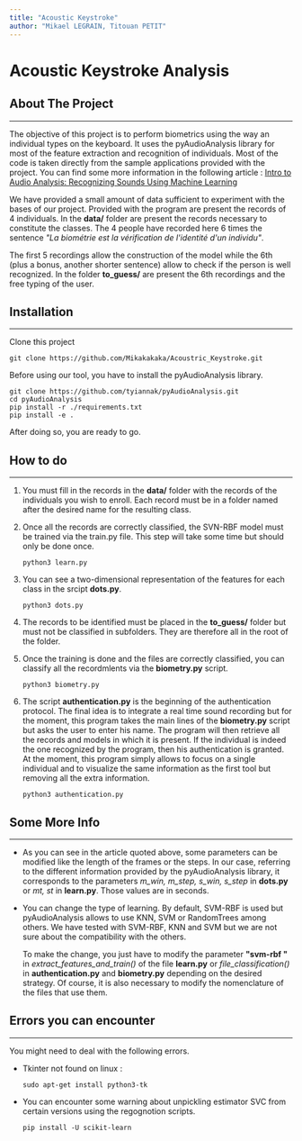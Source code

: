 ```yaml
---
title: "Acoustic Keystroke"
author: "Mikael LEGRAIN, Titouan PETIT"
---
```


# Acoustic Keystroke Analysis
## About The Project
***

The objective of this project is to perform biometrics using the way an individual types on the keyboard. 
It uses the pyAudioAnalysis library for most of the feature extraction and recognition of individuals. Most of the code is taken directly from the sample applications provided with the project. You can find some more information in the following article :
[Intro to Audio Analysis: Recognizing Sounds Using Machine Learning](https://hackernoon.com/intro-to-audio-analysis-recognizing-sounds-using-machine-learning-qy2r3ufl)

We have provided a small amount of data sufficient to experiment with the bases of our project. Provided with the program are present the records of 4 individuals.
In the **data/** folder are present the records necessary to constitute the classes. The 4 people have recorded here 6 times the sentence *"La biométrie est la vérification de l'identité d'un individu"*. 

The first 5 recordings allow the construction of the model while the 6th (plus a bonus, another shorter sentence) allow to check if the person is well recognized.
In the folder **to_guess/** are present the 6th recordings and the free typing of the user. 


## Installation
***
Clone this project 
```
git clone https://github.com/Mikakakaka/Acoustric_Keystroke.git
```

Before using our tool, you have to install the pyAudioAnalysis library.
```
git clone https://github.com/tyiannak/pyAudioAnalysis.git
cd pyAudioAnalysis
pip install -r ./requirements.txt
pip install -e .
```

After doing so, you are ready to go. 

## How to do
***
1. You must fill in the records in the **data/** folder with the records of the individuals you wish to enroll. Each record must be in a folder named after the desired name for the resulting class.
2. Once all the records are correctly classified, the SVN-RBF model must be trained via the train.py file. This step will take some time but should only be done once.

    ```
    python3 learn.py
    ```
3. You can see a two-dimensional representation of the features for each class in the srcipt **dots.py**.
    ```
    python3 dots.py
    ```
4. The records to be identified must be placed in the **to_guess/** folder but must not be classified in subfolders. They are therefore all in the root of the folder. 
5. Once the training is done and the files are correctly classified, you can classify all the recordmlents via the **biometry.py** script.
    ```
    python3 biometry.py
    ``` 
6. The script **authentication.py** is the beginning of the authentication protocol. The final idea is to integrate a real time sound recording but for the moment, this program takes the main lines of the **biometry.py** script but asks the user to enter his name. The program will then retrieve all the records and models in which it is present. If the individual is indeed the one recognized by the program, then his authentication is granted. At the moment, this program simply allows to focus on a single individual and to visualize the same information as the first tool but removing all the extra information. 
    ```
    python3 authentication.py
    ``` 

## Some More Info
***
* As you can see in the article quoted above, some parameters can be modified like the length of the frames or the steps. In our case, referring to the different information provided by the pyAudioAnalysis library, it corresponds to the parameters *m_win, m_step, s_win, s_step* in **dots.py** or *mt, st* in **learn.py**. Those values are in seconds.
* You can change the type of learning. By default, SVM-RBF is used but pyAudioAnalysis allows to use KNN, SVM or RandomTrees among others. We have tested with SVM-RBF, KNN and SVM but we are not sure about the compatibility with the others. 
  
    To make the change, you just have to modify the parameter **"svm-rbf "** in *extract_features_and_train()* of the file **learn.py** or *file_classification()* in **authentication.py** and **biometry.py** depending on the desired strategy. Of course, it is also necessary to modify the nomenclature of the files that use them.


## Errors you can encounter
***
You might need to deal with the following errors.

* Tkinter not found on linux :
    ```
    sudo apt-get install python3-tk
    ```

* You can encounter some warning about unpickling estimator SVC from certain versions using the regognotion scripts.
    ```
    pip install -U scikit-learn
    ```